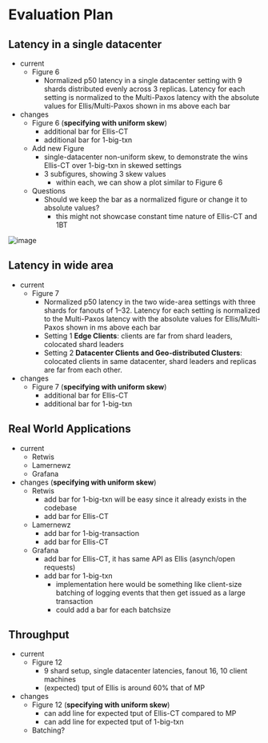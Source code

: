 # Evaluation Plan
## Latency in a single datacenter
- current
    - Figure 6
        - Normalized p50 latency in a single datacenter setting with
9 shards distributed evenly across 3 replicas. Latency for each setting
is normalized to the Multi-Paxos latency with the absolute values
for Ellis/Multi-Paxos shown in ms above each bar
- changes
    - Figure 6 (**specifying with uniform skew**)
        - additional bar for Ellis-CT
        - additional bar for 1-big-txn
    - Add new Figure
        - single-datacenter non-uniform skew, to demonstrate the wins Ellis-CT over 1-big-txn in skewed settings
        - 3 subfigures, showing 3 skew values
            - within each, we can show a plot similar to Figure 6
    - Questions
        - Should we keep the bar as a normalized figure or change it to absolute values?
            - this might not showcase constant time nature of Ellis-CT and 1BT

![image](https://hackmd.io/_uploads/B1puopxhkl.png)


## Latency in wide area
- current
    - Figure 7
        - Normalized p50 latency in the two wide-area settings
with three shards for fanouts of 1–32. Latency for each setting is
normalized to the Multi-Paxos latency with the absolute values for
Ellis/Multi-Paxos shown in ms above each bar
        - Setting 1 **Edge Clients**: clients are far from shard leaders,  colocated shard leaders
        - Setting 2 **Datacenter Clients and Geo-distributed Clusters**: colocated clients in same datacenter, shard leaders and replicas are far from each other.
- changes
    - Figure 7 (**specifying with uniform skew**)
        - additional bar for Ellis-CT
        - additional bar for 1-big-txn
## Real World Applications
- current
    - Retwis
    - Lamernewz
    - Grafana
- changes (**specifying with uniform skew**)
    - Retwis
        - add bar for 1-big-txn will be easy since it already exists in the codebase
        - add bar for Ellis-CT
    - Lamernewz
        - add bar for 1-big-transaction
        - add bar for Ellis-CT
    - Grafana
        - add bar for Ellis-CT, it has same API as Ellis (asynch/open requests)
        - add bar for 1-big-txn
            - implementation here would be something like client-size batching of logging events that then get issued as a large transaction
            - could add a bar for each batchsize
## Throughput
- current
    - Figure 12
        - 9 shard setup, single datacenter latencies, fanout 16, 10 client machines
        - (expected) tput of Ellis is around 60% that of MP
- changes
    - Figure 12 (**specifying with uniform skew**)
        - can add line for expected tput of Ellis-CT compared to MP
        - can add line for expected tput of 1-big-txn
    - Batching?

